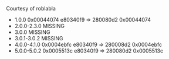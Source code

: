 Courtesy of roblabla

- 1.0.0         0x00044074 e80340f9 => 280080d2 0x00044074
- 2.0.0-2.3.0   MISSING
- 3.0.0         MISSING
- 3.0.1-3.0.2   MISSING
- 4.0.0-4.1.0   0x0004ebfc e80340f9 => 280008d2 0x0004ebfc
- 5.0.0-5.0.2   0x0005513c e80340f9 => 280080d2 0x0005513c